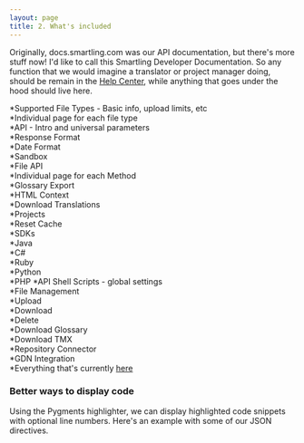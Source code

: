 ```yaml
---
layout: page
title: 2. What's included
---
```


Originally, docs.smartling.com was our API documentation, but there's more stuff now! I'd like to call this Smartling Developer Documentation. So any function that we would imagine a translator or project manager doing, should be remain in the [Help Center](http://support.smartling.com), while anything that goes under the hood should live here.


*Supported File Types - Basic info, upload limits, etc  
  *Individual page for each file type  
*API - Intro and universal parameters  
  *Response Format  
  *Date Format  
  *Sandbox  
  *File API  
    *Individual page for each Method  
  *Glossary Export  
  *HTML Context  
  *Download Translations  
  *Projects  
  *Reset Cache  
*SDKs  
  *Java  
  *C#  
  *Ruby  
  *Python  
  *PHP 
*API Shell Scripts - global settings  
  *File Management  
    *Upload  
    *Download  
    *Delete  
  *Download Glossary  
  *Download TMX  
*Repository Connector  
*GDN Integration  
  *Everything that's currently [here](http://support.smartling.com/hc/en-us/sections/200175148-Integration-Guide)  

### Better ways to display code

Using the Pygments highlighter, we can display highlighted code snippets with optional line numbers. Here's an example with some of our JSON directives.
